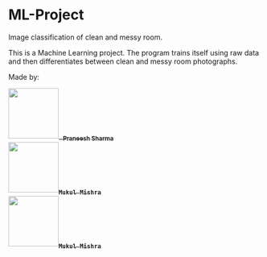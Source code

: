 # ML-Project
Image classification of clean and messy room.

This is a Machine Learning project. The program trains itself using raw data and then differentiates between clean and messy room photographs.

Made by:
<tr>
  <td align="center"><a href="https://github.com/Praneesh-Sharma"><kbd><img src="https://avatars3.githubusercontent.com/Praneesh-Sharma?size=100" width="100px;" alt=""/>
  </kbd><sub><b>Praneesh Sharma</b></sub></a><br /></td>
  
  <td align="center"><a href="https://github.com/bing-chilling"><kbd><img src="https://avatars3.githubusercontent.com/bing-chilling?size=100" width="100px;" alt=""/
  </kbd><sub><b>Mukul Mishra</b></sub></a><br /></td>
</tr>

<tr>
   <td align="center"><a href="https://github.com/bing-chilling"><kbd><img src="https://avatars3.githubusercontent.com/bing-chilling?size=100" width="100px;" alt=""/
  </kbd><sub><b>Mukul Mishra</b></sub></a><br /></td>
</tr>
